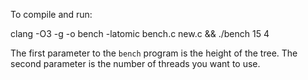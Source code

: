 
To compile and run:

clang -O3 -g -o bench -latomic bench.c new.c && ./bench 15 4

The first parameter to the `bench` program is the height of the tree.
The second parameter is the number of threads you want to use.